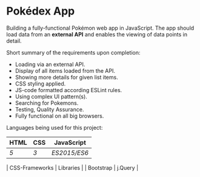 # Pokédex App

Building a fully-functional Pokémon web app in JavaScript.
The app should load data from an **external API** and enables the viewing of data points in detail.

Short summary of the requirements upon completion:
- Loading via an external API.
- Display of all items loaded from the API.
- Showing more details for given list items.
- CSS styling applied.
- JS-code formatted according ESLint rules.
- Using complex UI pattern(s).
- Searching for Pokemons.
- Testing, Quality Assurance.
- Fully functional on all big browsers.

Languages being used for this project:

| HTML | CSS | JavaScript |
| --- | --- | --- |
| *5* | *3* | *ES2015/ES6* |


| CSS-Frameworks | Libraries |
| Bootstrap | j.Query |
